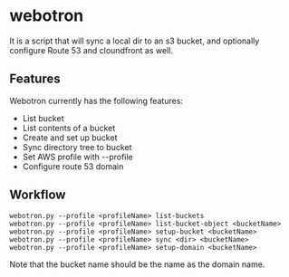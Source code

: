 # webotron

It is a script that will sync a local dir to an s3 bucket, and optionally
configure Route 53 and cloundfront as well.

## Features

Webotron currently has the following features:

- List bucket
- List contents of a bucket
- Create and set up bucket
- Sync directory tree to bucket
- Set AWS profile with --profile <profileName>
- Configure route 53 domain

## Workflow

```
webotron.py --profile <profileName> list-buckets
webotron.py --profile <profileName> list-bucket-object <bucketName>
webotron.py --profile <profileName> setup-bucket <bucketName>
webotron.py --profile <profileName> sync <dir> <bucketName>
webotron.py --profile <profileName> setup-domain <bucketName>
```

Note that the bucket name should be the name as the domain name.

